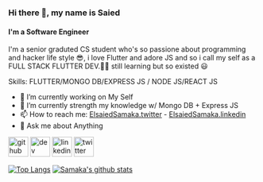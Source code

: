 

### Hi there 👋, my name is Saied
#### I'm a Software Engineer
I'm a senior graduted CS student who's so passione about programming and hacker life style 😎, i love Flutter and adore JS and so i call my self as a FULL STACK FLUTTER DEV.🧑‍💻 still learning but so existed 😃

Skills: FLUTTER/MONGO DB/EXPRESS JS / NODE JS/REACT JS 

- 🔭 I’m currently working on My Self 
- 🌱 I’m currently strength my knowledge  w/ Mongo DB + Express JS
- 📫 How to reach me: [ElsaiedSamaka.twitter](https://twitter.com/Random_Memss) - [ElsaiedSamaka.linkedin](https://www.linkedin.com/in/elsaied-samaka-513a0518b/)
- 💬 Ask me about Anything  


[<img src='https://cdn.jsdelivr.net/npm/simple-icons@3.0.1/icons/github.svg' alt='github' height='40'>](https://github.com/ElsaiedSamaka)  [<img src='https://cdn.jsdelivr.net/npm/simple-icons@3.0.1/icons/dev-dot-to.svg' alt='dev' height='40'>](https://dev.to/ElsaiedSamaka)  [<img src='https://cdn.jsdelivr.net/npm/simple-icons@3.0.1/icons/linkedin.svg' alt='linkedin' height='40'>](https://www.linkedin.com/in/elsaied-samaka-513a0518b/)  [<img src='https://cdn.jsdelivr.net/npm/simple-icons@3.0.1/icons/twitter.svg' alt='twitter' height='40'>](https://twitter.com/ElsaiedSamaka) 





[![Top Langs](https://github-readme-stats.vercel.app/api/top-langs/?username=ElsaiedSamaka)](https://github.com/ElsaiedSamaka/github-readme-stats)
[![Samaka's github stats](https://github-readme-stats.vercel.app/api?username=ElsaiedSamaka)](https://github.com/ElsaiedSamaka/github-readme-stats&count_private=true&show_icons=true) 






